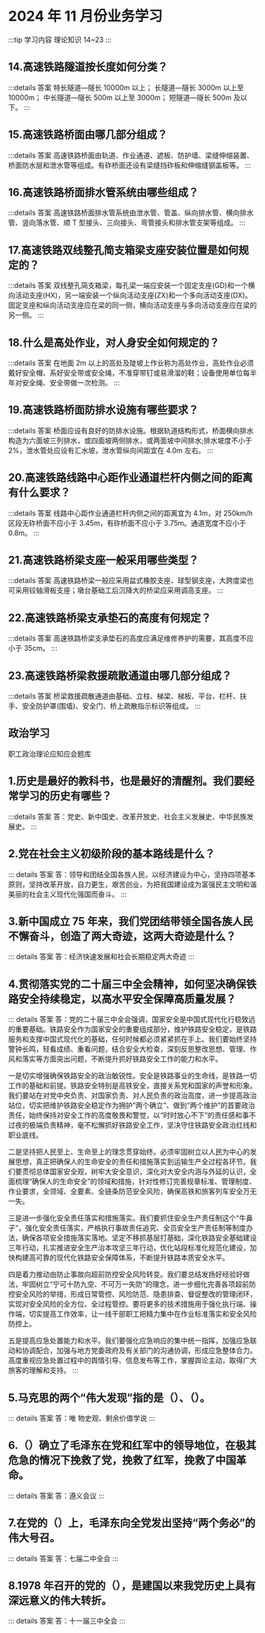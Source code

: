 # 2024 年 11 月份业务学习

:::tip 学习内容
理论知识 14~23
:::

## 14.高速铁路隧道按长度如何分类？

:::details 答案
特长隧道—隧长 10000m 以上；
长隧道—隧长 3000m 以上至 10000m；
中长隧道—隧长 500m 以上至 3000m；
短隧道—隧长 500m 及以下。
:::

## 15.高速铁路桥面由哪几部分组成？

:::details 答案
高速铁路桥面由轨道、作业通道、遮板、防护墙、梁缝伸缩装置、桥面防水层和泄水管等组成。有砟桥面还设有梁缝挡砟板和伸缩缝钢盖板等。
:::

## 16.高速铁路桥面排水管系统由哪些组成？

:::details 答案
高速铁路桥面排水管系统由泄水管、管盖、纵向排水管、横向排水管、竖向落水管、顺 T 型接头、三向接头、弯管接头和排水管支架等组成。
:::

## 17.高速铁路双线整孔简支箱梁支座安装位置是如何规定的？

:::details 答案
双线整孔简支箱梁，每孔梁一端应安装一个固定支座(GD)和一个横向活动支座(HX)，另一端安装一个纵向活动支座(ZX)和一个多向活动支座(DX)。固定支座和纵向活动支座应在梁的同一侧，横向活动支座与多向活动支座应在梁的另一侧。
:::

## 18.什么是高处作业，对人身安全如何规定的？

:::details 答案
在地面 2m 以上的高处及陡坡上作业称为高处作业，高处作业必须戴好安全帽、系好安全带或安全绳，不准穿带钉或易滑溜的鞋；设备使用单位每半年对安全绳、安全带做一次检测。
:::

## 19.高速铁路桥面防排水设施有哪些要求？

:::details 答案
桥面应设有良好的防排水设施。根据轨道结构形式，桥面横向排水构造为六面坡三列排水，或四面坡两侧排水，或两面坡中间排水;排水坡度不小于 2%，泄水管处应设有汇水坡，泄水管纵向间距宜在 4.0m 左右。
:::

## 20.高速铁路线路中心距作业通道栏杆内侧之间的距离有什么要求？

:::details 答案
线路中心距作业通道栏杆内侧之间的距离宜为 4.1m，对 250km/h 区段无砟桥面不应小于 3.45m，有砟桥面不应小于 3.75m。通道宽度不应小于 0.8m。
:::

## 21.高速铁路桥梁支座一般采用哪些类型？

:::details 答案
高速铁路桥梁一般应采用盆式橡胶支座、球型钢支座，大跨度梁也可采用铰轴滑板支座；墩台基础工后沉降大的桥梁应采用调高支座。
:::

## 22.高速铁路桥梁支承垫石的高度有何规定？

:::details 答案
高速铁路桥梁支承垫石的高度应满足维修养护的需要，其高度不应小于 35cm。
:::

## 23.高速铁路桥梁救援疏散通道由哪几部分组成？

:::details 答案
桥梁救援疏散通道由基础、立柱、梯梁、梯板、平台、栏杆、扶手、安全防护罩(围墙)、安全门、桥上疏散指示标识等组成。
:::

## 政治学习

职工政治理论应知应会题库

## 1.历史是最好的教科书，也是最好的清醒剂。我们要经常学习的历史有哪些？

:::details 答案
答：党史、新中国史、改革开放史、社会主义发展史、中华民族发展史。
:::

## 2.党在社会主义初级阶段的基本路线是什么？

::: details 答案
答：领导和团结全国各族人民，以经济建设为中心，坚持四项基本原则，坚持改革开放，自力更生，艰苦创业，为把我国建设成为富强民主文明和谐美丽的社会主义现代化强国而奋斗。
:::

## 3.新中国成立 75 年来，我们党团结带领全国各族人民不懈奋斗，创造了两大奇迹，这两大奇迹是什么？

::: details 答案
答：经济快速发展和社会长期稳定两大奇迹
:::

## 4.贯彻落实党的二十届三中全会精神，如何坚决确保铁路安全持续稳定，以高水平安全保障高质量发展？

::: details 答案
答：党的二十届三中全会强调，国家安全是中国式现代化行稳致远的重要基础。铁路安全作为国家安全的重要组成部分，维护铁路安全稳定，是铁路服务和支撑中国式现代化的基础，任何时候都必须紧紧抓在手上。我们要始终坚持警钟长鸣，轻看成绩、重看问题，结合安全大检查，深刻反思整改思想、管理、作风和落实等方面突出问题，不断提升抓好铁路安全工作的能力和水平。

一是切实增强确保铁路安全的政治敏锐性。安全是铁路事业的生命线，是铁路一切工作的基础和前提。铁路安全特别是高铁安全，直接关系党和国家的声誉和形象。我们要站在对党中央负责、对国家负责、对人民负责的政治高度，进一步提高政治站位，切实把维护铁路安全稳定作为拥护“两个确立”、做到“两个维护”的首要政治责任，始终保持对安全工作的高度敬畏和警觉，以“时时放心不下”的责任感和事不过夜的极端负责精神，毫不松懈抓好铁路安全工作，坚决守住铁路安全政治红线和职业底线。

二是坚持把人民至上、生命至上的理念贯穿始终。必须牢固树立以人民为中心的发展思想，真正把确保人的生命安全的责任和措施落实到运输生产全过程各环节。我们要贯彻总体国家安全观，树牢大安全意识，深化对大安全内涵与外延的认识，全面梳理“确保人的生命安全”的领域和措施，针对性修订完善规章标准、管理制度、作业要求，全领域、全要素、全链条防范安全风险，确保高铁和旅客列车安全万无一失。

三是进一步强化安全责任落实和措施落实。我们要抓住安全生产责任制这个“牛鼻子”，强化安全责任落实，严格执行事故责任追究、全员安全生产责任制等制度办法，确保各项安全措施落实落地。坚定不移抓基层打基础，深化铁路安全基础建设三年行动，扎实推进安全生产治本攻坚三年行动，优化站段标准化规范化建设，加快构建高可靠的现代化铁路安全保障体系，不断提升铁路本质安全水平。

四是着力推动由防止事故向超前防控安全风险转变。我们要总结发扬好经验好做法，牢固树立“宁可十防九空、不可万一失防”的理念，进一步细化完善各项超前防控安全风险的举措，形成日常管控、风险防范、隐患排查、督促整改的管理闭环，实现对安全风险的全方位、全过程管控。要将更多的技术措施用于强化执行端、操作端，切实提高工作效率，让一线干部职工把精力集中在作业标准落实和安全风险防控上。

五是提高应急处置能力和水平。我们要强化应急响应的集中统一指挥，加强应急联动和协调配合，加强与地方党委政府及有关部门的沟通协调，形成应急整体合力。高度重视应急处置过程中的舆情引导、信息发布等工作，掌握舆论主动，取得广大旅客的理解和支持。
:::

## 5.马克思的两个“伟大发现”指的是（）、（）。

::: details 答案
答：唯  物史观、剩余价值学说
:::

## 6.（）确立了毛泽东在党和红军中的领导地位，在极其危急的情况下挽救了党，挽救了红军，挽救了中国革命。

::: details 答案
答：遵义会议
:::

## 7.在党的（）上，毛泽东向全党发出坚持“两个务必”的伟大号召。

::: details 答案
答：七届二中全会
:::

## 8.1978 年召开的党的（），是建国以来我党历史上具有深远意义的伟大转折。

::: details 答案
答：十一届三中全会
:::
